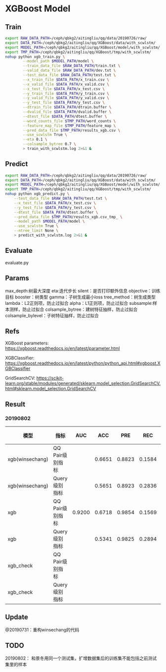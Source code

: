 # XGBoost Model

## Train

```bash
export RAW_DATA_PATH=/ceph/qbkg2/aitingliu/qq/data/20190726/raw/
export DATA_PATH=/ceph/qbkg2/aitingliu/qq/XGBoost/data/with_scwlstm/
export MODEL_PATH=/ceph/qbkg2/aitingliu/qq/XGBoost/model/with_scwlstm/
export TMP_PATH=/ceph/qbkg2/aitingliu/qq/XGBoost/tmp/with_scwlstm/
nohup python xgb_train.py \
        --model_path $MODEL_PATH/model \
        --train_data_file $RAW_DATA_PATH/train.txt \
        --valid_data_file $RAW_DATA_PATH/dev.txt \
        --test_data_file $RAW_DATA_PATH/test.txt \
        --x_train_file $DATA_PATH/x_train.csv \
        --x_valid_file $DATA_PATH/x_valid.csv \
        --x_test_file $DATA_PATH/x_test.csv \
        --y_train_file $DATA_PATH/y_train.csv \
        --y_valid_file $DATA_PATH/y_valid.csv \
        --y_test_file $DATA_PATH/y_test.csv \
        --dtrain_file $DATA_PATH/dtrain.buffer \
        --dvalid_file $DATA_PATH/dvalid.buffer \
        --dtest_file $DATA_PATH/dtest.buffer \
        --word_counts_file $TMP_PATH/word_counts \
        --feature_map_file $TMP_PATH/feature_map \
        --pred_data_file $TMP_PATH/results_xgb.csv \
        --use_scwlstm True \
        --eta 0.1 \
        --colsample_bytree 0.7 \
        > train_with_scwlstm.log 2>&1 &
```

## Predict
```bash
export RAW_DATA_PATH=/ceph/qbkg2/aitingliu/qq/data/20190726/raw/
export DATA_PATH=/ceph/qbkg2/aitingliu/qq/XGBoost/data/with_scwlstm/
export MODEL_PATH=/ceph/qbkg2/aitingliu/qq/XGBoost/model/with_scwlstm/
export TMP_PATH=/ceph/qbkg2/aitingliu/qq/XGBoost/tmp/with_scwlstm/
nohup python xgb_predict.py \
    --test_data_file $RAW_DATA_PATH/test.txt \
    --x_test_file $DATA_PATH/x_test.csv \
    --y_test_file $DATA_PATH/y_test.csv \
    --dtest_file $DATA_PATH/dtest.buffer \
    --pred_data_file $TMP_PATH/results_xgb.csv_tmp_ \
    --model_path $MODEL_PATH/model \
    --use_scwlstm True \
    --ntree_limit None \
    > predict_with_scwlstm.log 2>&1 &
```

## Evaluate

evaluate.py

## Params

max_depth:树最大深度 
eta:迭代步长 
silent：是否打印额外信息 
objective：训练目标 
booster：树类型 
gamma：子树生成最小loss 
tree_method：树生成类型 
lambda：L2正则项，防止过拟合 
alpha：L1正则项，防止过拟合 
subsample:样本测样，防止过拟合 
colsample_bytree：建树特征抽样，防止过拟合 
colsample_bylevel：子树特征抽样，防止过拟合

## Refs

XGBoost parameters: https://xgboost.readthedocs.io/en/latest/parameter.html

XGBClassifier: https://xgboost.readthedocs.io/en/latest/python/python_api.html#xgboost.XGBClassifier

GridSearchCV: https://scikit-learn.org/stable/modules/generated/sklearn.model_selection.GridSearchCV.html#sklearn.model_selection.GridSearchCV

## Result

### 20190802

| 模型            | 指标            | AUC    | ACC    | PRE    | REC    | F1     | 阈值 | 备注 |
| --------------- | --------------- | ------ | ------ | ------ | ------ | ------ | ---- | ---- |
| xgb(winsechang) | QQ Pair级别指标 |        | 0.6651 | 0.8823 | 0.1584 | 0.2686 | 0.9  |      |
| xgb(winsechang) | Query级别指标   |        | 0.5651 | 0.8923 | 0.2836 | 0.4304 | 0.9  |      |
| xgb             | QQ Pair级别指标 | 0.9200 | 0.6718 | 0.9854 | 0.1569 | 0.2707 | 0.87 |      |
| xgb             | Query级别指标   |        | 0.5341 | 0.9825 | 0.2894 | 0.4471 | 0.87 |      |
| xgb_check       | QQ Pair级别指标 |        |        |        |        |        |      |      |
| xgb_check       | Query级别指标   |        |        |        |        |        |      |      |



## Update

@20190731：重构winsechang的代码



## TODO

20190802： 和景冬用同一个测试集，扩增数据集后的训练集不能包括之前测试集里的样本